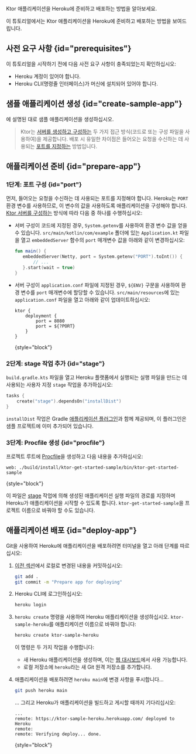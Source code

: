 [//]: # (title: Heroku)

<show-structure for="chapter" depth="2"/>

<link-summary>Ktor 애플리케이션을 Heroku에 준비하고 배포하는 방법을 알아보세요.</link-summary>

이 튜토리얼에서는 Ktor 애플리케이션을 Heroku에 준비하고 배포하는 방법을 보여드립니다.

## 사전 요구 사항 {id="prerequisites"}
이 튜토리얼을 시작하기 전에 다음 사전 요구 사항이 충족되었는지 확인하십시오:
* Heroku 계정이 있어야 합니다.
* Heroku CLI(명령줄 인터페이스)가 머신에 설치되어 있어야 합니다.

## 샘플 애플리케이션 생성 {id="create-sample-app"}

[](server-create-a-new-project.topic)에 설명된 대로 샘플 애플리케이션을 생성하십시오.

> Ktor는 [서버를 생성하고 구성하는](server-create-and-configure.topic) 두 가지 접근 방식(코드로 또는 구성 파일을 사용하여)을 제공합니다. 배포 시 유일한 차이점은 들어오는 요청을 수신하는 데 사용되는 [포트를 지정하는](#port) 방법입니다.

## 애플리케이션 준비 {id="prepare-app"}

### 1단계: 포트 구성 {id="port"}

먼저, 들어오는 요청을 수신하는 데 사용되는 포트를 지정해야 합니다. Heroku는 `PORT` 환경 변수를 사용하므로, 이 변수의 값을 사용하도록 애플리케이션을 구성해야 합니다. [Ktor 서버를 구성하는](server-create-and-configure.topic) 방식에 따라 다음 중 하나를 수행하십시오:
* 서버 구성이 코드에 지정된 경우, `System.getenv`를 사용하여 환경 변수 값을 얻을 수 있습니다. `src/main/kotlin/com/example` 폴더에 있는 `Application.kt` 파일을 열고 `embeddedServer` 함수의 `port` 매개변수 값을 아래와 같이 변경하십시오:
   ```kotlin
   fun main() {
      embeddedServer(Netty, port = System.getenv("PORT").toInt()) {
          // ...
      }.start(wait = true)
   }
    ```

* 서버 구성이 `application.conf` 파일에 지정된 경우, `${ENV}` 구문을 사용하여 환경 변수를 `port` 매개변수에 할당할 수 있습니다. `src/main/resources`에 있는 `application.conf` 파일을 열고 아래와 같이 업데이트하십시오:
   ```
   ktor {
       deployment {
           port = 8080
           port = ${?PORT}
       }
   }
   ```
   {style="block"}

### 2단계: stage 작업 추가 {id="stage"}
`build.gradle.kts` 파일을 열고 Heroku 플랫폼에서 실행되는 실행 파일을 만드는 데 사용되는 사용자 지정 `stage` 작업을 추가하십시오:
```kotlin
tasks {
    create("stage").dependsOn("installDist")
}
``` 
`installDist` 작업은 Gradle [애플리케이션 플러그인](https://docs.gradle.org/current/userguide/application_plugin.html)과 함께 제공되며, 이 플러그인은 샘플 프로젝트에 이미 추가되어 있습니다.

### 3단계: Procfile 생성 {id="procfile"}
프로젝트 루트에 [Procfile](https://devcenter.heroku.com/articles/procfile)을 생성하고 다음 내용을 추가하십시오:
```
web: ./build/install/ktor-get-started-sample/bin/ktor-get-started-sample
```
{style="block"}

이 파일은 [stage](#stage) 작업에 의해 생성된 애플리케이션 실행 파일의 경로를 지정하며 Heroku가 애플리케이션을 시작할 수 있도록 합니다.
`ktor-get-started-sample`을 프로젝트 이름으로 바꿔야 할 수도 있습니다.

## 애플리케이션 배포 {id="deploy-app"}

Git을 사용하여 Heroku에 애플리케이션을 배포하려면 터미널을 열고 아래 단계를 따르십시오:

1. [이전 섹션](#prepare-app)에서 로컬로 변경된 내용을 커밋하십시오:
   ```Bash
   git add .
   git commit -m "Prepare app for deploying"
   ```
2. Heroku CLI에 로그인하십시오:
   ```Bash
   heroku login
   ```
3. `heroku create` 명령을 사용하여 Heroku 애플리케이션을 생성하십시오.
   `ktor-sample-heroku`를 애플리케이션 이름으로 바꿔야 합니다:
   ```Bash
   heroku create ktor-sample-heroku
   ```
   이 명령은 두 가지 작업을 수행합니다:
   * 새 Heroku 애플리케이션을 생성하며, 이는 [웹 대시보드](https://dashboard.heroku.com/apps/)에서 사용 가능합니다.
   * 로컬 저장소에 `heroku`라는 새 Git 원격 저장소를 추가합니다.

4. 애플리케이션을 배포하려면 `heroku main`에 변경 사항을 푸시합니다...
   ```Bash
   git push heroku main
   ```
   ... 그리고 Heroku가 애플리케이션을 빌드하고 게시할 때까지 기다리십시오:
   ```
   ...
   remote: https://ktor-sample-heroku.herokuapp.com/ deployed to Heroku
   remote:
   remote: Verifying deploy... done.
   ```
   {style="block"}